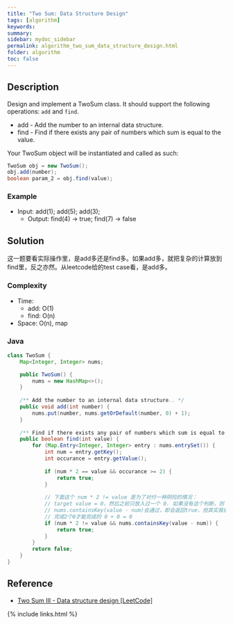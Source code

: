 ```yaml
---
title: "Two Sum: Data Structure Design"
tags: [algorithm]
keywords:
summary:
sidebar: mydoc_sidebar
permalink: algorithm_two_sum_data_structure_design.html
folder: algorithm
toc: false
---
```


## Description
Design and implement a TwoSum class. It should support the following operations: `add` and `find`.
* add - Add the number to an internal data structure.
* find - Find if there exists any pair of numbers which sum is equal to the value.

Your TwoSum object will be instantiated and called as such:
```java
TwoSum obj = new TwoSum();
obj.add(number);
boolean param_2 = obj.find(value);
```

### Example
* Input: add(1); add(5); add(3);
  * Output: find(4) -> true; find(7) -> false

## Solution
这一题要看实际操作里，是add多还是find多。如果add多，就把复杂的计算放到find里，反之亦然。从leetcode给的test case看，是add多。

### Complexity
* Time:
  * add: O(1)
  * find: O(n)
* Space: O(n), map

### Java
```java
class TwoSum {
    Map<Integer, Integer> nums;

    public TwoSum() {
        nums = new HashMap<>();
    }
    
    /** Add the number to an internal data structure.. */
    public void add(int number) {
        nums.put(number, nums.getOrDefault(number, 0) + 1);
    }
    
    /** Find if there exists any pair of numbers which sum is equal to the value. */
    public boolean find(int value) {
        for (Map.Entry<Integer, Integer> entry : nums.entrySet()) {
            int num = entry.getKey();
            int occurance = entry.getValue();
            
            if (num * 2 == value && occurance >= 2) {
                return true;
            }
            
            // 下面这个 num * 2 != value 是为了对付一种阴险的情况：
            // target value = 0，然后之前只放入过一个 0. 如果没有这个判断，则
            // nums.containsKey(value - num)会通过，即会返回true，但其实我们只有1个0，无法
            // 完成2个0才能完成的 0 + 0 = 0
            if (num * 2 != value && nums.containsKey(value - num)) {
                return true;
            }
        }
        return false;
    }
}
```

## Reference
* [Two Sum III - Data structure design [LeetCode]](https://leetcode.com/problems/two-sum-iii-data-structure-design/description/)

{% include links.html %}
